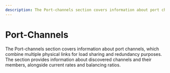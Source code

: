 ```yaml
---
description: The Port-channels section covers information about port channels, which combine multiple physical links for load sharing and redundancy purposes.
---
```


# Port-Channels

The Port-channels section covers information about port channels, which
combine multiple physical links for load sharing and redundancy
purposes. The section provides information about discovered channels and
their members, alongside current rates and balancing ratios.
